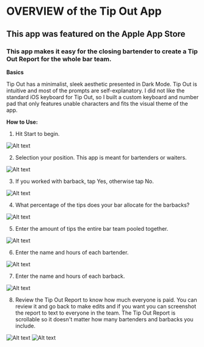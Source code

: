 # OVERVIEW of the Tip Out App
## This app was featured on the Apple App Store
### This app makes it easy for the closing bartender to create a Tip Out Report for the whole bar team.


**Basics**

Tip Out has a minimalist, sleek aesthetic presented in Dark Mode. Tip Out is intuitive and most of the prompts are self-explanatory. I did not like the standard iOS keyboard for Tip Out, so I built a custom keyboard and number pad that only features unable characters and fits the visual theme of the app.

**How to Use:**

1. Hit Start to begin.

![Alt text](./images/start200.png)

2. Selection your position. This app is meant for bartenders or waiters. 

![Alt text](./images/bar_or_waiter200.png)

3. If you worked with barback, tap Yes, otherwise tap No.

![Alt text](./images/any_barbacks200.png)

4. What percentage of the tips does your bar allocate for the barbacks? 

![Alt text](./images/barback_percent200.png)

5. Enter the amount of tips the entire bar team pooled together.

![Alt text](./images/tip_amount200.png)

6. Enter the name and hours of each bartender.

![Alt text](./images/bartender_hours200.png)

7. Enter the name and hours of each barback.

![Alt text](./images/barback_hours200.png)

8. Review the Tip Out Report to know how much everyone is paid. You can review it and go back to make edits and if you want you can screenshot the report to text to everyone in the team. The Tip Out Report is scrollable so it doesn't matter how many bartenders and barbacks you include.

![Alt text](./images/report1_200.png)
![Alt text](./images/report2_200.png)

